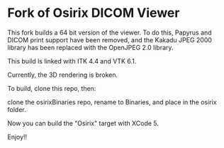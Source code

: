 # Fork of Osirix DICOM Viewer

This fork builds a 64 bit version of the viewer. To do this, Papyrus and DICOM print support have been removed, and the Kakadu JPEG 2000 library has been replaced with the OpenJPEG 2.0 library.

This build ls linked with ITK 4.4 and VTK 6.1.  

Currently, the 3D rendering is broken.

To build, clone this repo, then:

clone the osirixBinaries repo, rename to Binaries,
and place in the osirix folder.

Now you can build the "Osirix" target with XCode 5.

Enjoy!!
